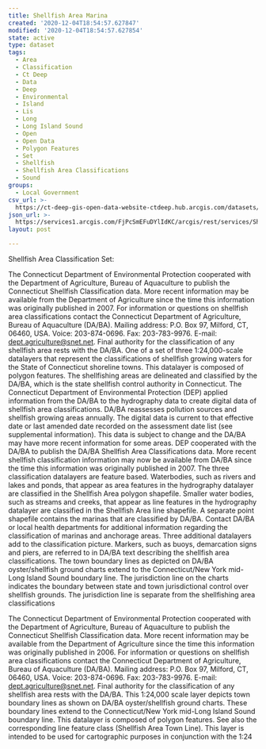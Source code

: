 ```yaml
---
title: Shellfish Area Marina
created: '2020-12-04T18:54:57.627847'
modified: '2020-12-04T18:54:57.627854'
state: active
type: dataset
tags:
  - Area
  - Classification
  - Ct Deep
  - Data
  - Deep
  - Environmental
  - Island
  - Lis
  - Long
  - Long Island Sound
  - Open
  - Open Data
  - Polygon Features
  - Set
  - Shellfish
  - Shellfish Area Classifications
  - Sound
groups:
  - Local Government
csv_url: >-
  https://ct-deep-gis-open-data-website-ctdeep.hub.arcgis.com/datasets/db9545bcb6684999bcbe7dd4e72939bd_0.csv?outSR=%7B%22latestWkid%22%3A2234%2C%22wkid%22%3A102656%7D
json_url: >-
  https://services1.arcgis.com/FjPcSmEFuDYlIdKC/arcgis/rest/services/Shellfish_Area_Classification_Set/FeatureServer/0
layout: post

---
```

Shellfish Area Classification Set:


The Connecticut Department of Environmental Protection cooperated with the Department of Agriculture, Bureau of Aquaculture to publish the Connecticut Shellfish Classification data. More recent information may be available from the Department of Agriculture since the time this information was originally published in 2007. For information or questions on shellfish area classifications contact the Connecticut Department of Agriculture, Bureau of Aquaculture (DA/BA). Mailing address: P.O. Box 97, Milford, CT, 06460, USA. Voice: 203-874-0696. Fax: 203-783-9976. E-mail: dept.agriculture@snet.net. 
Final authority for the classification of any shellfish area rests with the DA/BA.
One of a set of three 1:24,000-scale datalayers that represent the classifications of shellfish growing waters for the State of Connecticut shoreline towns. This datalayer is composed of polygon features. The shellfishing areas are delineated and classified by the DA/BA, which is the state shellfish control authority in Connecticut. The Connecticut Department of Environmental Protection (DEP) applied information from the DA/BA to the hydrography data to create digital data of shellfish area classifications. DA/BA reassesses pollution sources and shellfish growing areas annually. The digital data is current to that effective date or last amended date recorded on the assessment date list (see supplemental information). This data is subject to change and the DA/BA may have more recent information for some areas.
DEP cooperated with the DA/BA to publish the DA/BA Shellfish Area Classifications data. More recent shellfish classification information may now be available from DA/BA since the time this information was originally published in 2007.
The three classification datalayers are feature based. Waterbodies, such as rivers and lakes and ponds, that appear as area features in the hydrography datalayer are classified in the Shellfish Area polygon shapefile. Smaller water bodies, such as streams and creeks, that appear as line features in the hydrography datalayer are classified in the Shellfish Area line shapefile. A separate point shapefile contains the marinas that are classified by DA/BA. Contact DA/BA or local health departments for additional information regarding the classification of marinas and anchorage areas.
Three additional datalayers add to the classification picture. Markers, such as buoys, demarcation signs and piers, are referred to in DA/BA text describing the shellfish area classifications. The town boundary lines as depicted on DA/BA oyster/shellfish ground charts extend to the Connecticut/New York mid-Long Island Sound boundary line. The jurisdiction line on the charts indicates the boundary between state and town jurisdictional control over shellfish grounds. The jurisdiction line is separate from the shellfishing area classifications

The Connecticut Department of Environmental Protection cooperated with the Department of Agriculture, Bureau of Aquaculture to publish the Connecticut Shellfish Classification data. More recent information may be available from the Department of Agriculture since the time this information was originally published in 2006. For information or questions on shellfish area classifications contact the Connecticut Department of Agriculture, Bureau of Aquaculture (DA/BA). Mailing address: P.O. Box 97, Milford, CT, 06460, USA. Voice: 203-874-0696. Fax: 203-783-9976. E-mail: dept.agriculture@snet.net. Final authority for the classification of any shellfish area rests with the DA/BA.
This 1:24,000 scale layer depicts town boundary lines as shown on DA/BA oyster/shellfish ground charts. These boundary lines extend to the Connecticut/New York mid-Long Island Sound boundary line. This datalayer is composed of polygon features. See also the corresponding line feature class (Shellfish Area Town Line).
This layer is intended to be used for cartographic purposes in conjunction with the 1:24
